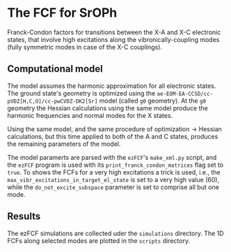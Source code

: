 # The FCF for SrOPh
Franck-Condon factors for transitions between the X-A and X-C electronic states,
that involve high excitations along the vibronically-coupling modes (fully
symmetric modes in case of the X-C couplings).

## Computational model
The model assumes the harmonic approximation for all electronic states. The
ground state's geometry is optimized using the
`ae-EOM-EA-CCSD/cc-pVDZ[H,C,O]/cc-pwCVDZ-DK2[Sr]` model (called `g0` geometry).
At the `g0` geometry the Hessian calculations using the same model produce the
harmonic frequencies and normal modes for the X states.

Using the same model, and the same procedure of optimization -> Hessian
calculations, but this time applied to both of the A and C states, produces the
remaining parameters of the model.

The model paramerts are parsed with the `ezFCF`'s `make_xml.py` script, and the
`ezFCF` program is used with its `print_franck_condon_matrices` flag set to
`true`. To shows the FCFs for a very high excitations a trick is used, i.e., the
`max_vibr_excitations_in_target_el_state` is set to a very high value (60),
while the `do_not_excite_subspace` parameter is set to comprise all but one
mode.

## Results
The ezFCF simulations are collected uder the `simulations` directory. The 1D
FCFs along selected modes are plotted in the `scripts` directory.
